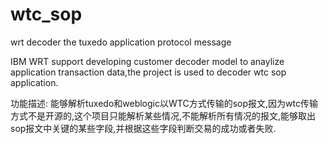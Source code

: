 wtc_sop
=======

wrt decoder the tuxedo application protocol message


IBM WRT support developing customer decoder model to anaylize application transaction data,the project is used to 
decoder wtc sop application.

功能描述: 能够解析tuxedo和weblogic以WTC方式传输的sop报文,因为wtc传输方式不是开源的,这个项目只能解析某些情况,不能解析所有情况的报文,能够取出sop报文中关键的某些字段,并根据这些字段判断交易的成功或者失败.
